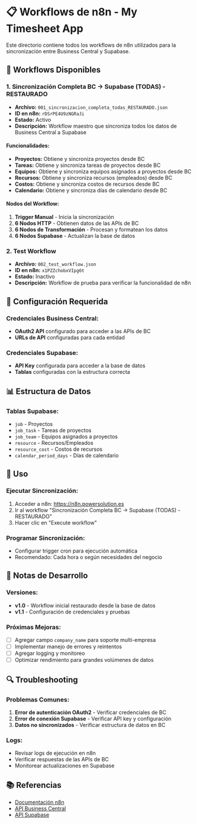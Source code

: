 # 📋 Workflows de n8n - My Timesheet App

Este directorio contiene todos los workflows de n8n utilizados para la sincronización entre Business Central y Supabase.

## 🚀 Workflows Disponibles

### 1. **Sincronización Completa BC → Supabase (TODAS) - RESTAURADO**
- **Archivo:** `001_sincronizacion_completa_todas_RESTAURADO.json`
- **ID en n8n:** `rDSrPE4U9zNGRaJi`
- **Estado:** Activo
- **Descripción:** Workflow maestro que sincroniza todos los datos de Business Central a Supabase

#### **Funcionalidades:**
- **Proyectos:** Obtiene y sincroniza proyectos desde BC
- **Tareas:** Obtiene y sincroniza tareas de proyectos desde BC
- **Equipos:** Obtiene y sincroniza equipos asignados a proyectos desde BC
- **Recursos:** Obtiene y sincroniza recursos (empleados) desde BC
- **Costos:** Obtiene y sincroniza costos de recursos desde BC
- **Calendario:** Obtiene y sincroniza días de calendario desde BC

#### **Nodos del Workflow:**
1. **Trigger Manual** - Inicia la sincronización
2. **6 Nodos HTTP** - Obtienen datos de las APIs de BC
3. **6 Nodos de Transformación** - Procesan y formatean los datos
4. **6 Nodos Supabase** - Actualizan la base de datos

### 2. **Test Workflow**
- **Archivo:** `002_test_workflow.json`
- **ID en n8n:** `x1PZZchobxVIpg6t`
- **Estado:** Inactivo
- **Descripción:** Workflow de prueba para verificar la funcionalidad de n8n

## 🔧 Configuración Requerida

### **Credenciales Business Central:**
- **OAuth2 API** configurado para acceder a las APIs de BC
- **URLs de API** configuradas para cada entidad

### **Credenciales Supabase:**
- **API Key** configurada para acceder a la base de datos
- **Tablas** configuradas con la estructura correcta

## 📊 Estructura de Datos

### **Tablas Supabase:**
- `job` - Proyectos
- `job_task` - Tareas de proyectos
- `job_team` - Equipos asignados a proyectos
- `resource` - Recursos/Empleados
- `resource_cost` - Costos de recursos
- `calendar_period_days` - Días de calendario

## 🚀 Uso

### **Ejecutar Sincronización:**
1. Acceder a n8n: https://n8n.powersolution.es
2. Ir al workflow "Sincronización Completa BC → Supabase (TODAS) - RESTAURADO"
3. Hacer clic en "Execute workflow"

### **Programar Sincronización:**
- Configurar trigger cron para ejecución automática
- Recomendado: Cada hora o según necesidades del negocio

## 📝 Notas de Desarrollo

### **Versiones:**
- **v1.0** - Workflow inicial restaurado desde la base de datos
- **v1.1** - Configuración de credenciales y pruebas

### **Próximas Mejoras:**
- [ ] Agregar campo `company_name` para soporte multi-empresa
- [ ] Implementar manejo de errores y reintentos
- [ ] Agregar logging y monitoreo
- [ ] Optimizar rendimiento para grandes volúmenes de datos

## 🔍 Troubleshooting

### **Problemas Comunes:**
1. **Error de autenticación OAuth2** - Verificar credenciales de BC
2. **Error de conexión Supabase** - Verificar API key y configuración
3. **Datos no sincronizados** - Verificar estructura de datos en BC

### **Logs:**
- Revisar logs de ejecución en n8n
- Verificar respuestas de las APIs de BC
- Monitorear actualizaciones en Supabase

## 📚 Referencias

- [Documentación n8n](https://docs.n8n.io/)
- [API Business Central](https://docs.microsoft.com/en-us/dynamics365/business-central/dev-itpro/api-reference/v2.0/)
- [API Supabase](https://supabase.com/docs/reference/javascript/introduction)
